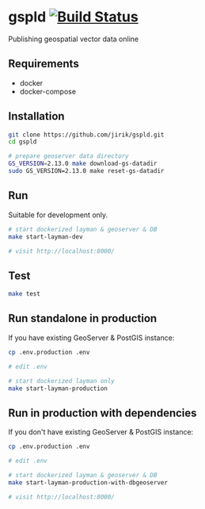 # gspld [![Build Status](https://travis-ci.org/jirik/gspld.svg?branch=master)](https://travis-ci.org/jirik/gspld)
Publishing geospatial vector data online

## Requirements
- docker
- docker-compose


## Installation
```bash
git clone https://github.com/jirik/gspld.git
cd gspld

# prepare geoserver data directory
GS_VERSION=2.13.0 make download-gs-datadir
sudo GS_VERSION=2.13.0 make reset-gs-datadir
```

## Run
Suitable for development only.
```bash
# start dockerized layman & geoserver & DB
make start-layman-dev

# visit http://localhost:8000/
```

## Test
```bash
make test
```

## Run standalone in production
If you have existing GeoServer & PostGIS instance:
```bash
cp .env.production .env

# edit .env

# start dockerized layman only
make start-layman-production
```

## Run in production with dependencies
If you don't have existing GeoServer & PostGIS instance:
```bash
cp .env.production .env

# edit .env

# start dockerized layman & geoserver & DB
make start-layman-production-with-dbgeoserver

# visit http://localhost:8000/
```

